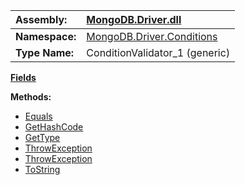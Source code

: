 | **Assembly:** | [MongoDB.Driver.dll](MongoDB_Driver.md) |
|:--------------|:----------------------------------------|
| **Namespace:** | [MongoDB.Driver.Conditions](N_MongoDB_Driver_Conditions.md) |
| **Type Name:** | ConditionValidator\_1 (generic)         |

**[Fields](#Fields.md)**

**Methods:**
  * [Equals](#Equals.md)
  * [GetHashCode](#GetHashCode.md)
  * [GetType](#GetType.md)
  * [ThrowException](#ThrowException.md)
  * [ThrowException](#ThrowException.md)
  * [ToString](#ToString.md)
